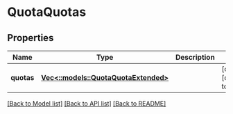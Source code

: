 # QuotaQuotas

## Properties
Name | Type | Description | Notes
------------ | ------------- | ------------- | -------------
**quotas** | [**Vec<::models::QuotaQuotaExtended>**](QuotaQuotaExtended.md) |  | [optional] [default to null]

[[Back to Model list]](../README.md#documentation-for-models) [[Back to API list]](../README.md#documentation-for-api-endpoints) [[Back to README]](../README.md)


